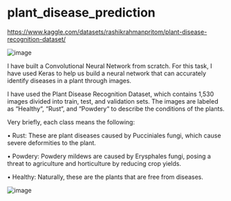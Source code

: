 # plant_disease_prediction

https://www.kaggle.com/datasets/rashikrahmanpritom/plant-disease-recognition-dataset/


 
 
 
 ![image](https://github.com/Amitkarni02/plant_disease_prediction/assets/149171781/adc63756-e7e4-42f6-9758-fc71c7222160)
 

 
 
 
 I have  built a Convolutional Neural Network from scratch. For this task, I have used Keras to help us build a neural network that can accurately identify diseases in a plant through images.

I have  used the Plant Disease Recognition Dataset, which contains 1,530 images divided into train, test, and validation sets. The images are labeled as “Healthy“, “Rust“, and “Powdery“ to describe the conditions of the plants.

Very briefly, each class means the following:

• Rust: These are plant diseases caused by Pucciniales fungi, which cause severe deformities to the plant.

• Powdery: Powdery mildews are caused by Erysphales fungi, posing a threat to agriculture and horticulture by reducing crop yields.

• Healthy: Naturally, these are the plants that are free from diseases.

![image](https://github.com/Amitkarni02/plant_disease_prediction/assets/149171781/31f4c479-74e5-4729-aa0f-e891b38120a7)




